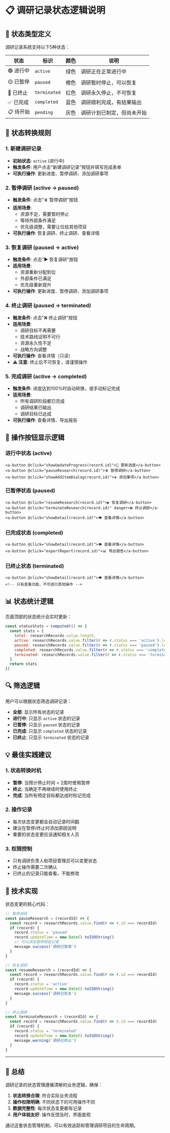 # 📋 调研记录状态逻辑说明

## 🔄 状态类型定义

调研记录系统支持以下5种状态：

| 状态 | 标识 | 颜色 | 说明 |
|-----|------|------|------|
| 🟢 进行中 | `active` | 绿色 | 调研正在正常进行中 |
| 🟡 已暂停 | `paused` | 橙色 | 调研暂时停止，可以恢复 |
| 🔴 已终止 | `terminated` | 红色 | 调研永久停止，不可恢复 |
| ✅ 已完成 | `completed` | 蓝色 | 调研顺利完成，有结果输出 |
| 📋 待开始 | `pending` | 灰色 | 调研计划已制定，但尚未开始 |

## 🔄 状态转换规则

### 1. 新建调研记录
- **初始状态**: `active` (进行中)
- **触发条件**: 用户点击"新建调研记录"按钮并填写完成表单
- **可执行操作**: 更新进度、暂停调研、添加调研事项

### 2. 暂停调研 (active → paused)
- **触发条件**: 点击"⏸️ 暂停调研"按钮
- **适用场景**: 
  - 资源不足，需要暂时停止
  - 等待外部条件满足
  - 优先级调整，需要让位给其他项目
- **可执行操作**: 恢复调研、终止调研、查看详情

### 3. 恢复调研 (paused → active)
- **触发条件**: 点击"▶️ 恢复调研"按钮
- **适用场景**: 
  - 资源重新分配到位
  - 外部条件已满足
  - 优先级重新提升
- **可执行操作**: 更新进度、暂停调研、添加调研事项

### 4. 终止调研 (paused → terminated)
- **触发条件**: 点击"❌ 终止调研"按钮
- **适用场景**: 
  - 调研目标不再需要
  - 技术路线证明不可行
  - 资源永久性不足
  - 战略方向调整
- **可执行操作**: 查看详情（只读）
- **⚠️ 注意**: 终止后不可恢复，请谨慎操作

### 5. 完成调研 (active → completed)
- **触发条件**: 进度达到100%时自动转换，或手动标记完成
- **适用场景**: 
  - 所有调研阶段都已完成
  - 调研结果已输出
  - 调研目标已达成
- **可执行操作**: 查看详情、导出报告

## 🎯 操作按钮显示逻辑

### 进行中状态 (active)
```vue
<a-button @click="showUpdateProgress(record.id)">📝 更新进度</a-button>
<a-button @click="pauseResearch(record.id)">⏸️ 暂停调研</a-button>
<a-button @click="showAddItemDialog(record.id)">➕ 添加事项</a-button>
```

### 已暂停状态 (paused)
```vue
<a-button @click="resumeResearch(record.id)">▶️ 恢复调研</a-button>
<a-button @click="terminateResearch(record.id)" danger>❌ 终止调研</a-button>
<a-button @click="showDetail(record.id)">👁️ 查看详情</a-button>
```

### 已完成状态 (completed)
```vue
<a-button @click="showDetail(record.id)">👁️ 查看详情</a-button>
<a-button @click="exportReport(record.id)">📊 导出报告</a-button>
```

### 已终止状态 (terminated)
```vue
<a-button @click="showDetail(record.id)">👁️ 查看详情</a-button>
<!-- 只有查看功能，不可进行其他操作 -->
```

## 📊 状态统计逻辑

页面顶部的状态统计会实时更新：

```javascript
const statusStats = computed(() => {
  const stats = {
    total: researchRecords.value.length,
    active: researchRecords.value.filter(r => r.status === 'active').length,
    paused: researchRecords.value.filter(r => r.status === 'paused').length,
    completed: researchRecords.value.filter(r => r.status === 'completed').length,
    terminated: researchRecords.value.filter(r => r.status === 'terminated').length
  }
  return stats
})
```

## 🔍 筛选逻辑

用户可以根据状态筛选调研记录：

- **全部**: 显示所有状态的记录
- **进行中**: 只显示 `active` 状态的记录
- **已暂停**: 只显示 `paused` 状态的记录
- **已完成**: 只显示 `completed` 状态的记录
- **已终止**: 只显示 `terminated` 状态的记录

## 💡 最佳实践建议

### 1. 状态转换时机
- **暂停**: 当预计停止时间 < 2周时使用暂停
- **终止**: 当确定不再继续时使用终止
- **完成**: 当所有预定目标都达成时标记完成

### 2. 操作记录
- 每次状态变更都会自动记录时间戳
- 建议在暂停/终止时添加原因说明
- 重要的状态变更应该通知相关人员

### 3. 权限控制
- 只有调研负责人和项目管理员可以变更状态
- 终止操作需要二次确认
- 已终止的记录只能查看，不能修改

## 🔧 技术实现

状态变更的核心代码：

```javascript
// 暂停调研
const pauseResearch = (recordId) => {
  const record = researchRecords.value.find(r => r.id === recordId)
  if (record) {
    record.status = 'paused'
    record.updateTime = new Date().toISOString()
    // 可以添加暂停原因记录
    message.success('调研已暂停')
  }
}

// 恢复调研
const resumeResearch = (recordId) => {
  const record = researchRecords.value.find(r => r.id === recordId)
  if (record) {
    record.status = 'active'
    record.updateTime = new Date().toISOString()
    message.success('调研已恢复')
  }
}

// 终止调研
const terminateResearch = (recordId) => {
  const record = researchRecords.value.find(r => r.id === recordId)
  if (record) {
    record.status = 'terminated'
    record.updateTime = new Date().toISOString()
    message.warning('调研已终止')
  }
}
```

---

## 📝 总结

调研记录的状态管理遵循清晰的业务逻辑，确保：

1. **状态转换合理**: 符合实际业务流程
2. **操作权限明确**: 不同状态下的可用操作不同
3. **数据完整性**: 每次状态变更都有记录
4. **用户体验友好**: 操作反馈及时，界面直观

通过这套状态管理机制，可以有效追踪和管理调研项目的生命周期。 